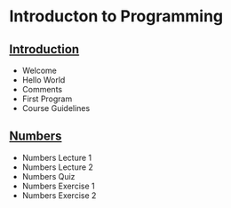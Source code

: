 # Introducton to Programming

## [Introduction](/introduction/reame.md)
* Welcome
* Hello World
* Comments
* First Program
* Course Guidelines

## [Numbers](/numbers/readme.md)
* Numbers Lecture 1
* Numbers Lecture 2
* Numbers Quiz
* Numbers Exercise 1
* Numbers Exercise 2